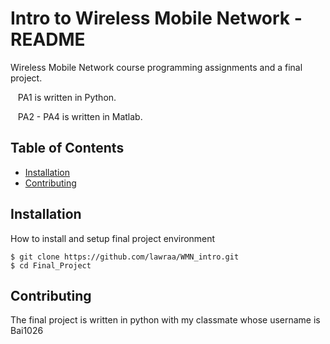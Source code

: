 <!DOCTYPE html>
<html lang="en">
<head>
  <meta charset="UTF-8">
  <meta name="viewport" content="width=device-width, initial-scale=1.0">
</head>
<body>
  <h1>Intro to Wireless Mobile Network - README</h1>
  <p>Wireless Mobile Network course programming assignments and a final project.</p>
  <p>&nbsp;&nbsp;&nbsp;PA1 is written in Python.</p>
  <p>&nbsp;&nbsp;&nbsp;PA2 - PA4 is written in Matlab.</p>

  <h2>Table of Contents</h2>
  <ul>
    <li><a href="#installation">Installation</a></li>
    <li><a href="#contributing">Contributing</a></li>
  </ul>

  <h2 id="installation">Installation</h2>
  <p>
    How to install and setup final project environment
  </p>
  <pre><code>$ git clone https://github.com/lawraa/WMN_intro.git
$ cd Final_Project
</code></pre>

  <h2 id="contributing">Contributing</h2>
  <p>
    The final project is written in python with my classmate whose username is Bai1026
  </p>
</body>
</html>
